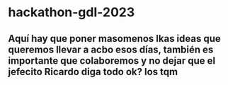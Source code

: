 # hackathon-gdl-2023
## Aquí hay que poner masomenos lkas ideas que queremos llevar a acbo esos días, también es importante que colaboremos y no dejar que el jefecito Ricardo diga todo ok? los tqm

